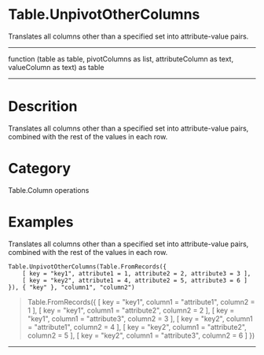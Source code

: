 ﻿# Table.UnpivotOtherColumns
Translates all columns other than a specified set into attribute-value pairs.
***
function (table as table, pivotColumns as list, attributeColumn as text, valueColumn as text) as table
***
# Descrition 
Translates all columns other than a specified set into attribute-value pairs, combined with the rest of the values in each row.
# Category 
Table.Column operations
# Examples 
Translates all columns other than a specified set into attribute-value pairs, combined with the rest of the values in each row.
```
Table.UnpivotOtherColumns(Table.FromRecords({ 
    [ key = "key1", attribute1 = 1, attribute2 = 2, attribute3 = 3 ],
    [ key = "key2", attribute1 = 4, attribute2 = 5, attribute3 = 6 ]  
}), { "key" }, "column1", "column2")
```
> Table.FromRecords({ 
    [ key = "key1", column1 = "attribute1", column2 = 1 ],
    [ key = "key1", column1 = "attribute2", column2 = 2 ],
    [ key = "key1", column1 = "attribute3", column2 = 3 ],
    [ key = "key2", column1 = "attribute1", column2 = 4 ],
    [ key = "key2", column1 = "attribute2", column2 = 5 ],
    [ key = "key2", column1 = "attribute3", column2 = 6 ]
})
***
